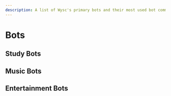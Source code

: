 ```yaml
---
description: A list of Wysc's primary bots and their most used bot commands.
---
```


# Bots

## Study Bots



## Music Bots



## Entertainment Bots



